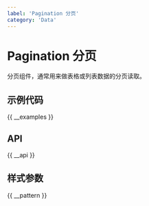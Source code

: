 ```yaml
---
label: 'Pagination 分页'
category: 'Data'
---
```


# Pagination 分页

分页组件，通常用来做表格或列表数据的分页读取。

## 示例代码

{{ __examples }}

## API

{{ __api }}

## 样式参数

{{ __pattern }}
